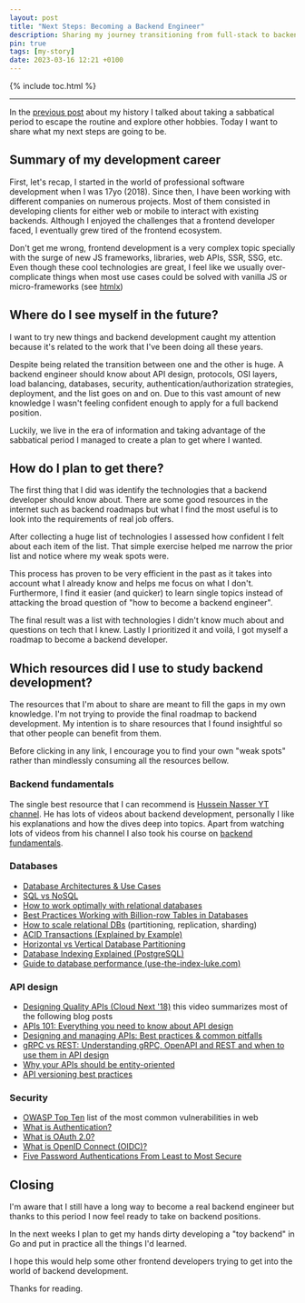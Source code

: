 ```yaml
---
layout: post
title: "Next Steps: Becoming a Backend Engineer"
description: Sharing my journey transitioning from full-stack to backend development.
pin: true
tags: [my-story]
date: 2023-03-16 12:21 +0100
---
```


{% include toc.html %}

---

In the [previous post](https://monkeyandres.com/post/my-story-part-2/) about my history I talked about taking a sabbatical period to escape the routine and explore other hobbies. Today I want to share what my next steps are going to be.


## Summary of my development career

First, let's recap, I started in the world of professional software development when I was 17yo (2018). Since then, I have been working with different companies on numerous projects. Most of them consisted in developing clients for either web or mobile to interact with existing backends. Although I enjoyed the challenges that a frontend developer faced, I eventually grew tired of the frontend ecosystem.

Don't get me wrong, frontend development is a very complex topic specially with the surge of new JS frameworks, libraries, web APIs, SSR, SSG, etc. Even though these cool technologies are great, I feel like we usually over-complicate things when most use cases could be solved with vanilla JS or micro-frameworks (see [htmlx](https://github.com/bigskysoftware/htmx))

## Where do I see myself in the future?

I want to try new things and backend development caught my attention because it's related to the work that I've been doing all these years.

Despite being related the transition between one and the other is huge. A backend engineer should know about API design, protocols, OSI layers, load balancing, databases, security, authentication/authorization strategies, deployment, and the list goes on and on. Due to this vast amount of new knowledge I wasn't feeling confident enough to apply for a full backend position.

Luckily, we live in the era of information and taking advantage of the sabbatical period I managed to create a plan to get where I wanted.

## How do I plan to get there?

The first thing that I did was identify the technologies that a backend developer should know about. There are some good resources in the internet such as backend roadmaps but what I find the most useful is to look into the requirements of real job offers.

After collecting a huge list of technologies I assessed how confident I felt about each item of the list. That simple exercise helped me narrow the prior list and notice where my weak spots were.

This process has proven to be very efficient in the past as it takes into account what I already know and helps me focus on what I don't. Furthermore, I find it easier (and quicker) to learn single topics instead of attacking the broad question of "how to become a backend engineer".

The final result was a list with technologies I didn't know much about and questions on tech that I knew. Lastly I prioritized it and voilá, I got myself a roadmap to become a backend developer.

## Which resources did I use to study backend development?

The resources that I'm about to share are meant to fill the gaps in my own knowledge. I'm not trying to provide the final roadmap to backend development. My intention is to share resources that I found insightful so that other people can benefit from them.

Before clicking in any link, I encourage you to find your own "weak spots" rather than mindlessly consuming all the resources bellow.

### Backend fundamentals

The single best resource that I can recommend is [Hussein Nasser YT channel](https://www.youtube.com/@hnasr). He has lots of videos about backend development, personally I like his explanations and how the dives deep into topics. Apart from watching lots of videos from his channel I also took his course on [backend fundamentals](https://backend.husseinnasser.com).

### Databases

-   [Database Architectures & Use Cases](https://dev.to/harperdb/database-architectures-use-cases-explained-5711)
-   [SQL vs NoSQL](https://nodeflair.com/blog/sql-vs-nosql-databases-system-design-interview)
-   [How to work optimally with relational databases](https://www.freecodecamp.org/news/how-to-work-optimally-with-relational-databases-627073f82d56/)
-   [Best Practices Working with Billion-row Tables in Databases](https://www.youtube.com/watch?v=wj7KEMEkMUE)
-   [How to scale relational DBs](https://www.youtube.com/watch?v=iHNovZUZM3A) (partitioning, replication, sharding)
-   [ACID Transactions (Explained by Example)](https://www.youtube.com/watch?v=pomxJOFVcQs)
-   [Horizontal vs Vertical Database Partitioning](https://www.youtube.com/watch?v=QA25cMWp9Tk)
-   [Database Indexing Explained (PostgreSQL)](https://www.youtube.com/watch?v=-qNSXK7s7_w)
-   [Guide to database performance (use-the-index-luke.com)](https://use-the-index-luke.com/)

### API design

-   [Designing Quality APIs (Cloud Next '18)](https://youtu.be/P0a7PwRNLVU) this video summarizes most of the following blog posts
-   [APIs 101: Everything you need to know about API design](https://cloud.google.com/blog/products/api-management/google-cloud-api-design-tips)
-   [Designing and managing APIs: Best practices & common pitfalls](https://cloud.google.com/blog/products/api-management/api-design-best-practices-common-pitfalls)
-   [gRPC vs REST: Understanding gRPC, OpenAPI and REST and when to use them in API design](https://cloud.google.com/blog/products/api-management/understanding-grpc-openapi-and-rest-and-when-to-use-them)
-   [Why your APIs should be entity-oriented](https://cloud.google.com/blog/products/api-management/why-your-web-apis-should-be-entity-oriented)
-   [API versioning best practices](https://cloud.google.com/blog/products/api-management/common-misconceptions-about-api-versioning)

### Security

-   [OWASP Top Ten](https://owasp.org/www-project-top-ten/) list of the most common vulnerabilities in web
-   [What is Authentication?](https://auth0.com/intro-to-iam/what-is-authentication)
-   [What is OAuth 2.0?](https://auth0.com/intro-to-iam/what-is-oauth-2)
-   [What is OpenID Connect (OIDC)?](https://auth0.com/intro-to-iam/what-is-openid-connect-oidc)
-   [Five Password Authentications From Least to Most Secure](https://www.youtube.com/watch?v=_t8EPImx9LI)

## Closing

I'm aware that I still have a long way to become a real backend engineer but thanks to this period I now feel ready to take on backend positions.

In the next weeks I plan to get my hands dirty developing a "toy backend" in Go and put in practice all the things I'd learned.

I hope this would help some other frontend developers trying to get into the world of backend development.

Thanks for reading.

